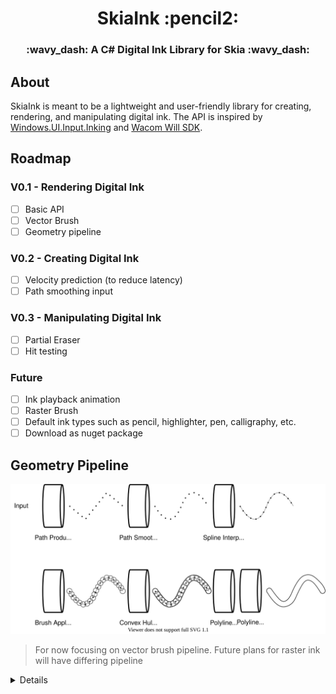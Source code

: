 ﻿<h1 align="center">SkiaInk :pencil2:</h1>

<h3 align="center">:wavy_dash: A C# Digital Ink Library for Skia :wavy_dash:</h3>

## About

SkiaInk is meant to be a lightweight and user-friendly library for creating, rendering, and manipulating digital ink. The API is inspired by [Windows.UI.Input.Inking](https://docs.microsoft.com/en-us/uwp/api/Windows.UI.Input.Inking?view=winrt-19041)
and [Wacom Will SDK](https://developer-docs.wacom.com/sdk-for-ink/docs/overview).

## Roadmap

### V0.1 - Rendering Digital Ink

- [ ] Basic API
- [ ] Vector Brush
- [ ] Geometry pipeline

### V0.2 - Creating Digital Ink

- [ ] Velocity prediction (to reduce latency)
- [ ] Path smoothing input

### V0.3 - Manipulating Digital Ink
- [ ] Partial Eraser
- [ ] Hit testing

### Future

- [ ] Ink playback animation
- [ ] Raster Brush
- [ ] Default ink types such as pencil, highlighter, pen, calligraphy, etc.
- [ ] Download as nuget package

## Geometry Pipeline

![Ink Pipeline](/Docs/InkPipeline.svg)

> For now focusing on vector brush pipeline. Future plans for raster ink will have differing pipeline

<details>
  <summary>Details</summary>
  <p>

### Path Smoothing

Use double exponential smoothing for user input. Will have the ability to turn off.

### Spline Interpolation

Spline production/interpolation are combined as SkiaInk uses xsplines. An xspline with shape = -1, which is what SkiaInk uses for inkstrokes, is very similar to a Catmull-Rom curve.

XSplines are outlined in this paper: [XSplines: A Spline Model Designed for the End User](https://static.aminer.org/pdf/PDF/000/593/089/x_splines_a_spline_model_designed_for_the_end_user.pdf)

Implementation of algorithm is ported from R source code: [xspline.c](https://github.com/wch/r-source/blob/trunk/src/main/xspline.c)

### Brush Applier

Places the chosen brush on each point of the xspline line according to pressure. Interpolate the shape of the brush when applying to interpolated points

Interpolation algorithm: [SkiaSharp.Extended source](https://github.com/mono/SkiaSharp.Extended/blob/main/source/SkiaSharp.Extended/PathInterpolation/SKPathInterpolation.cs)?
Drawn inspiration from [vwline](https://github.com/pmur002/vwline) package.

### Convex Hull Chain

Applies a modified convex hull algorithm (see: [StackOverflow](https://stackoverflow.com/questions/18619117/combine-nearby-polygons)) to every two adjacent brushes in a chain

Using [Ouellet Convex Hull](https://www.codeproject.com/Articles/1232301/First-and-Extremely-fast-Online-D-Convex-Hull-Algo) for base convex hull agorithm. The github [repo](https://github.com/EricOuellet2/ConvexHull). Specifically using their [Avl3](https://github.com/EricOuellet2/ConvexHull/tree/master/OuelletConvexHullAvl3) algorithm.

### Polyline Clipper

Performs a union of all the convex hulls to output the ink stroke outline in polyline form.

Either use the C# implementation of [Clipper](http://angusj.com/delphi/clipper.php) or use SkiaSharp paths

### Polyline Simplifier

Simplify the number of points along the outline using the [Ramer-Douglas-Peucker](https://en.wikipedia.org/wiki/Ramer%E2%80%93Douglas%E2%80%93Peucker_algorithm) algorithm

Maybe use this implementation: https://github.com/BobLd/RamerDouglasPeuckerNetV2

  </p>
</details>
